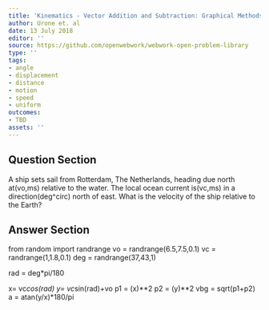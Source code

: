 ```yaml
---
title: 'Kinematics - Vector Addition and Subtraction: Graphical Methods'
author: Urone et. al
date: 13 July 2018
editor: ''
source: https://github.com/openwebwork/webwork-open-problem-library
type: ''
tags:
- angle
- displacement
- distance
- motion
- speed
- uniform
outcomes:
- TBD
assets: ''
---
```


## Question Section 

A ship sets sail from Rotterdam, The Netherlands, heading due north at(vo,ms) relative to the water. The local ocean current is(vc,ms) in a direction(deg^circ) north of east. What is the velocity of the ship relative to the Earth?

## Answer Section

from random import randrange
vo = randrange(6.5,7.5,0.1)
vc = randrange(1,1.8,0.1)
deg = randrange(37,43,1)

rad = deg*pi/180

x= vc*cos(rad)
y= vc*sin(rad)+vo
p1 = (x)**2
p2 = (y)**2
vbg = sqrt(p1+p2)
a = atan(y/x)*180/pi